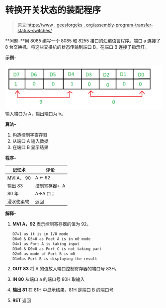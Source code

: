 # 转换开关状态的装配程序

> 原文:[https://www . geesforgeks . org/assembly-program-transfer-status-switches/](https://www.geeksforgeeks.org/assembly-program-transfer-status-switches/)

**问题–**用 8085 编写一个 8085 和 8255 接口的汇编语言程序。端口 a 连接了 8 台交换机。将这些交换机的状态传输到端口 B，在端口 B 连接了指示灯。

**示例–**

![](img/2d1d87d483d90da10b43492a799356e1.png)
输入端口为 A，输出端口为 b。

**算法–**

1.  构造控制字寄存器
2.  从端口 A 输入数据
3.  在端口 B 显示结果

**程序–**

| 记忆术 | 评论 |
| --- | --- |
| MVI A， 90 | A ← 92 |
| 输出 83 | 控制寄存器← A |
| 80 年 | A→A 口； | 输出 81 | 端口 C A ← A |
| 浸水使柔软 | 返回 |

**解释–**

1.  **MVI A，92** 表示控制寄存器的值为 92。

    ```
    D7=1 as it is in I/O mode
    D6=0 & D5=0 as Poet A is in m0 mode
    D4=1 as Port A is taking input
    D3=0 & D0=0 as Port C is not taking part
    D2=0 as mode of Port B is m0
    D1=0as Port B is displaying the result
    ```

2.  **OUT 83** 将 A 的值放入端口控制寄存器的端口号 83H。
3.  **IN 80** 从端口 a 的端口号 80H 取输入
4.  **输出 81** 在 81H 中显示结果，81H 是端口 B 的端口号
5.  **RET** 返回